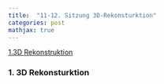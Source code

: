```yaml
---
title:  "11-12. Sitzung 3D-Rekonsturktion"
categories: post
mathjax: true
---
```


[1.3D Rekonstruktion](#1.3d-rekonstruktion)

### 1. 3D Rekonsturktion
